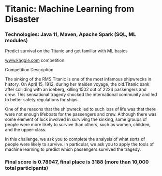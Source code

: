 # Titanic: Machine Learning from Disaster

### Technologies: Java 11, Maven, Apache Spark (SQL, ML modules)

Predict survival on the Titanic and get familiar with ML basics

<a href="https://www.kaggle.com/c/titanic">www.kaggle.com competition</a>

Competition Description

The sinking of the RMS Titanic is one of the most infamous shipwrecks in history.  On April 15, 1912, during her maiden voyage, the old.Titanic sank after colliding with an iceberg, killing 1502 out of 2224 passengers and crew. This sensational tragedy shocked the international community and led to better safety regulations for ships.

One of the reasons that the shipwreck led to such loss of life was that there were not enough lifeboats for the passengers and crew. Although there was some element of luck involved in surviving the sinking, some groups of people were more likely to survive than others, such as women, children, and the upper-class.

In this challenge, we ask you to complete the analysis of what sorts of people were likely to survive. In particular, we ask you to apply the tools of machine learning to predict which passengers survived the tragedy.

### Final score is 0.78947, final place is 3188 (more than 10,000 total participants)
